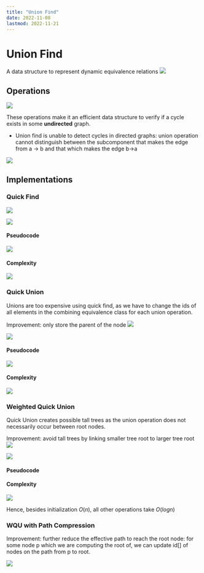 ```yaml
---
title: "Union Find"
date: 2022-11-08
lastmod: 2022-11-21
---
```

# Union Find
A data structure to represent dynamic equivalence relations
![](https://i.imgur.com/fOnL8Vo.png)

## Operations
![](https://i.imgur.com/jhhDWZD.png)

These operations make it an efficient data structure to verify if a cycle exists in some __undirected__ graph.
- Union find is unable to detect cycles in directed graphs: union operation cannot distinguish between the subcomponent that makes the edge from a -> b and that which makes the edge b->a

![](https://i.imgur.com/Tv7KgtB.png)

## Implementations
### Quick Find
![](https://i.imgur.com/Katri54.png)

![](https://i.imgur.com/eRsdZvR.png)

#### Pseudocode
![](https://i.imgur.com/c5Kl8s7.png)

#### Complexity
![](https://i.imgur.com/iGofEbN.png)

### Quick Union
Unions are too expensive using quick find, as we have to change the ids of all elements in the combining equivalence class for each union operation.

Improvement: only store the parent of the node
![](https://i.imgur.com/5Mf1OyA.png)

![](https://i.imgur.com/sB3ZACP.png)

#### Pseudocode
![](https://i.imgur.com/NHSHVgc.png)

#### Complexity
![](https://i.imgur.com/kIEBDNq.png)

### Weighted Quick Union
Quick Union creates possible tall trees as the union operation does not necessarily occur between root nodes.

Improvement: avoid tall trees by linking smaller tree root to larger tree root
![](https://i.imgur.com/5BJu8tg.png)

![](https://i.imgur.com/311sffE.png)

#### Pseudocode
#### Complexity
![](https://i.imgur.com/ea12VYk.png)

Hence, besides initialization $O(n)$, all other operations take $O(logn)$
### WQU with Path Compression
Improvement: further reduce the effective path to reach the root node: for some node p which we are computing the root of, we can update id[] of nodes on the path from p to root.

![](https://i.imgur.com/AUlmrC9.png)
